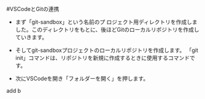 #VSCodeとGitの連携

- まず「git-sandbox」という名前のプ ロジェクト用ディレクトリを作成しました。このディレクトリをもとに、後ほどGitのローカルリポジトリを作成していきます。

- そしてgit-sandboxプロジェクトのローカルリポジトリを作成します。
「git init」コマンドは、リポジトリを新規に作成するときに使用するコマンドです。

- 次にVSCodeを開き「フォルダーを開く」を押します。   

add b